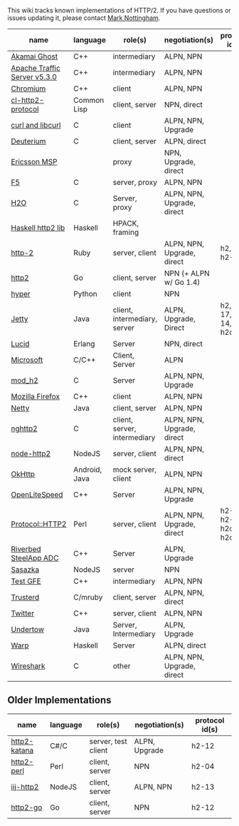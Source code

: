 This wiki tracks known implementations of HTTP/2. If you have questions or issues updating it, please contact [Mark Nottingham](mailto:mnot@mnot.net).

name | language | role(s) | negotiation(s) | protocol id(s)
--- | --- | --- | --- | ---
[Akamai Ghost](Akamaighost) | C++ | intermediary | ALPN, NPN |
[Apache Traffic Server v5.3.0](http://trafficserver.apache.org/) | C++ | intermediary | ALPN, NPN |
[Chromium](https://sites.google.com/a/chromium.org/dev/spdy/http2) | C++ | client | ALPN, NPN |
[cl-http2-protocol](https://github.com/akamai/cl-http2-protocol) | Common Lisp | client, server | NPN, direct |
[curl and libcurl](http://curl.haxx.se/) | C | client | ALPN, NPN, Upgrade |
[Deuterium](http://robbysimpson.com/deuterium) | C | client, server | ALPN, direct |
[Ericsson MSP](EricssonMSP) | | proxy | NPN, Upgrade, direct |
[F5](F5)| C | server, proxy | ALPN, NPN |
[H2O](https://github.com/kazuho/h2o) | C | Server, proxy | ALPN, NPN, Upgrade, direct |
[Haskell http2 lib](http://hackage.haskell.org/package/http2) | Haskell | HPACK, framing | |
[http-2](https://github.com/igrigorik/http-2) | Ruby | server, client | ALPN, NPN, Upgrade, direct | h2, h2c, h2-17
[http2](https://github.com/bradfitz/http2) | Go | client, server | NPN (+ ALPN w/ Go 1.4)   |
[hyper](https://github.com/lukasa/hyper) | Python | client | NPN |
[Jetty](http://git.eclipse.org/c/jetty/org.eclipse.jetty.project.git/tree/?h=master) | Java | client, intermediary, server | ALPN, Upgrade, Direct | h2, h2-17, h2-14, h2c, h2c-17
[Lucid](https://github.com/tatsuhiro-t/lucid) | Erlang | Server | NPN, direct |
[Microsoft](https://github.com/http2/http2-spec/wiki/Microsoft-HTTP-2-Prototype) | C/C++ | Client, Server | ALPN |
[mod_h2](https://icing.github.io/mod_h2/) | C | Server | ALPN, NPN, Upgrade |
[Mozilla Firefox](https://wiki.mozilla.org/Networking/http2) | C++ | client | ALPN, NPN |
[Netty](http://netty.io/) | Java | client, server | ALPN, NPN |
[nghttp2](https://nghttp2.org) | C | client, server, intermediary | ALPN, NPN, Upgrade, direct |
[node-http2](https://github.com/molnarg/node-http2) | NodeJS | server, client | ALPN, NPN, direct |
[OkHttp](https://github.com/square/okhttp) | Android, Java | mock server, client | ALPN, NPN |
[OpenLiteSpeed](http://open.litespeedtech.com) | C++ | Server | ALPN, NPN, Upgrade |
[Protocol::HTTP2](https://github.com/vlet/p5-Protocol-HTTP2) | Perl | server, client | ALPN, NPN, Upgrade, direct | h2-17, h2-14, h2c-17, h2c-14
[Riverbed SteelApp ADC](http://www.riverbed.com/products/application-delivery-performance/load-balancer.html) | C++ | Server | ALPN, Upgrade |
[Sasazka](https://github.com/summerwind/sasazka) | NodeJS | server | NPN |
[Test GFE](testgfe) | C++ | intermediary | ALPN, NPN |
[Trusterd](https://github.com/matsumoto-r/trusterd) | C/mruby | client, server | ALPN, NPN, direct |
[Twitter](https://twitter.com/) | C++ | server, client | ALPN, NPN |
[Undertow](https://http2.undertow.io) | Java | Server, Intermediary | ALPN, Upgrade |
[Warp](http://hackage.haskell.org/package/warp) | Haskell | Server | ALPN, direct |
[Wireshark](https://bugs.wireshark.org/bugzilla/show_bug.cgi?id=9042) | C | other | ALPN, NPN, Upgrade, direct |

## Older Implementations

name | language | role(s) | negotiation(s) | protocol id(s)
--- | --- | --- | --- | ---
[http2-katana](https://github.com/MSOpenTech/http2-katana) | C#/C | server, test client | ALPN, Upgrade | h2-12
[http2-perl](https://github.com/sludin/http2-perl) | Perl | client, server | NPN | h2-04
[iij-http2](https://github.com/shigeki/interop-iij-http2) | NodeJS | client, server| ALPN, NPN | h2-13
[http2-go](https://github.com/Jxck/http2) | Go | client, server | NPN | h2-12